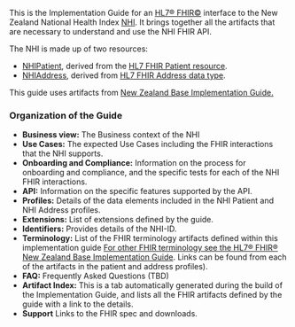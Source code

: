 This is the Implementation Guide for an [HL7&reg; FHIR&copy;](http://hl7.org/fhir/) interface to the New Zealand National Health Index [NHI](https://www.health.govt.nz/our-work/health-identity/national-health-index). It brings together all the artifacts that are necessary to understand and use the NHI FHIR API.

The NHI is made up of two resources:
* [NHIPatient](StructureDefinition-NhiPatient.html), derived from the [HL7 FHIR Patient resource](http://hl7.org/fhir/patient.html).
* [NHIAddress](StructureDefinition-NhiAddress.html), derived from [HL7 FHIR Address data type](http://hl7.org/fhir/R4/datatypes.html#Address).

This guide uses artifacts from [New Zealand Base Implementation Guide.](https://fhir.org.nz/ig/base/index.html)

### Organization of the Guide

* **Business view:** The Business context of the NHI
* **Use Cases:**  The expected Use Cases including the FHIR interactions that the NHI supports.
* **Onboarding and Compliance:** Information on the process for onboarding and compliance, and the specific tests for each of the NHI FHIR interactions.
* **API:** Information on the specific features supported by the API.
* **Profiles:** Details of the data elements included in the NHI Patient and NHI Address profiles.
* **Extensions:** List of extensions defined by the guide.
* **Identifiers:** Provides details of the NHI-ID.
* **Terminology:** List of the FHIR terminology artifacts defined within this implementation guide [For other FHIR terminology see the HL7® FHIR® New Zealand Base Implementation Guide](https://fhir.org.nz/ig/base/index.html). Links can be found from each of the artifacts in the patient and address profiles).
* **FAQ:** Frequently Asked Questions (TBD)
* **Artifact Index:**  This is a tab automatically generated during the build of the Implementation Guide, and lists all the FHIR artifacts defined by the guide with a link to the details.
* **Support** Links to the FHIR spec and downloads.
